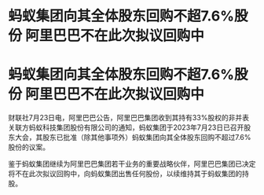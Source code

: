 # 蚂蚁集团向其全体股东回购不超7.6%股份 阿里巴巴不在此次拟议回购中

# 蚂蚁集团向其全体股东回购不超7.6%股份 阿里巴巴不在此次拟议回购中

财联社7月23日电，阿里巴巴公告，阿里巴巴集团收到其持有33%股权的非并表关联方蚂蚁科技集团股份有限公司的通知，蚂蚁集团于2023年7月23日已召开股东大会，其股东已批准（除其他事项外）蚂蚁集团向其全体股东回购不超过7.6%股份的议案。

鉴于蚂蚁集团继续为阿里巴巴集团若干业务的重要战略伙伴，阿里巴巴集团已决定将不在此次拟议回购中，向蚂蚁集团出售任何股份，以续维持其于蚂蚁集团的持股。

